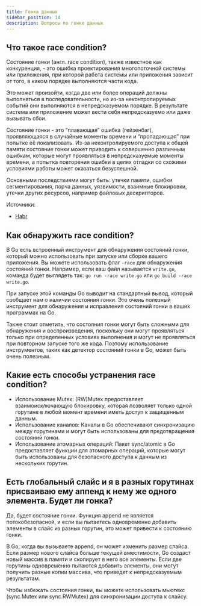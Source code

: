 ```yaml
---
title: Гонка данных
sidebar_position: 14
description: Вопросы по гонке данных
---
```


## Что такое race condition?

Состояние гонки (англ. race condition), также известное как конкуренция, - это ошибка проектирования многопоточной системы или приложения, при которой работа системы или приложения зависит от того, в каком порядке выполняются части кода.

Это может произойти, когда две или более операций должны выполняться в последовательности, но из-за неконтролируемых событий они выполняются в непредсказуемом порядке. В результате система или приложение может вести себя непредсказуемо или даже вызывать сбои.

Состояние гонки - это “плавающая” ошибка (гейзенбаг), проявляющаяся в случайные моменты времени и “пропадающая” при попытке её локализовать. Из-за неконтролируемого доступа к общей памяти состояние гонки может приводить к совершенно различным ошибкам, которые могут проявляться в непредсказуемые моменты времени, а попытка повторения ошибки в целях отладки со схожими условиями работы может оказаться безуспешной.

Основными последствиями могут быть: утечки памяти, ошибки сегментирования, порча данных, уязвимости, взаимные блокировки, утечки других ресурсов, например файловых дескрипторов.

Источники:
- [Habr](https://habr.com/ru/articles/764234/)

## Как обнаружить race condition?
В Go есть встроенный инструмент для обнаружения состояний гонки, который можно использовать при запуске или сборке вашего приложения. Вы можете использовать флаг `-race` для обнаружения состояний гонки. Например, если ваш файл называется `write.go`, команда будет выглядеть так: `go run -race write.go` или `go build -race write.go`.

При запуске этой команды Go выводит на стандартный вывод, который сообщает нам о наличии состояния гонки. Это очень полезный инструмент для обнаружения и исправления состояний гонки в ваших программах на Go.

Также стоит отметить, что состояния гонки могут быть сложными для обнаружения и воспроизведения, поскольку они могут проявляться только при определенных условиях выполнения и могут не проявляться при повторном запуске того же кода. Поэтому использование инструментов, таких как детектор состояний гонки в Go, может быть очень полезным.

## Какие есть способы устранения race condition?

- Использование Mutex: (RW)Mutex предоставляет взаимоисключающую блокировку, которая позволяет только одной горутине в любой момент времени иметь доступ к защищенным данным.
- Использование каналов: Каналы в Go обеспечивают синхронизацию между горутинами и могут быть использованы для предотвращения состояний гонки.
- Использование атомарных операций: Пакет sync/atomic в Go предоставляет функции для атомарных операций, которые могут быть использованы для безопасного доступа к данным из нескольких горутин.

## Есть глобальный слайс и я в разных горутинах присваиваю ему аппенд к нему же одного элемента. Будет ли гонка?

Да, будет состояние гонки. Функция append не является потокобезопасной, и если вы пытаетесь одновременно добавить элементы в слайс из разных горутин, это может привести к состоянию гонки.

В Go, когда вы вызываете append, он может изменить размер слайса. Если размер нового слайса больше текущей вместимости, Go создаст новый массив в памяти и скопирует в него все элементы. Если две горутины одновременно пытаются добавить элементы, они могут получить разные копии массива, что приведет к непредсказуемым результатам.

Чтобы избежать состояния гонки, вы можете использовать мьютекс (sync.Mutex или sync.RWMutex) для синхронизации доступа к слайсу.